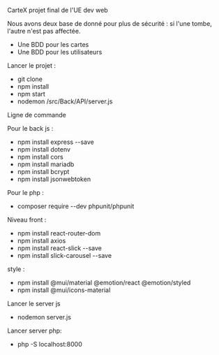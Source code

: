CarteX
projet final de l'UE dev web

Nous avons deux base de donné pour plus de sécurité : si l'une tombe, l'autre n'est pas affectée.

- Une BDD pour les cartes
- Une BDD pour les utilisateurs

Lancer le projet :
- git clone
- npm install
- npm start
- nodemon /src/Back/API/server.js

Ligne de commande

Pour le back js :
- npm install express --save
- npm install dotenv
- npm install cors
- npm install mariadb
- npm install bcrypt
- npm install jsonwebtoken

Pour le php :
- composer require --dev phpunit/phpunit


Niveau front :
- npm install react-router-dom
- npm install axios
- npm install react-slick --save
- npm install slick-carousel --save

style :
- npm install @mui/material @emotion/react @emotion/styled
- npm install @mui/icons-material

Lancer le server js
- nodemon server.js

Lancer server php:
- php -S localhost:8000
